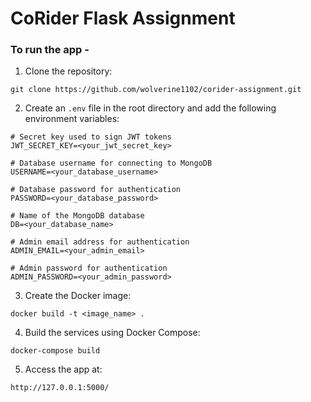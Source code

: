 # CoRider Flask Assignment


### To run the app -
1. Clone the repository:
```
git clone https://github.com/wolverine1102/corider-assignment.git
```

2. Create an ```.env``` file in the root directory and add the following environment variables:
```
# Secret key used to sign JWT tokens
JWT_SECRET_KEY=<your_jwt_secret_key>

# Database username for connecting to MongoDB
USERNAME=<your_database_username>

# Database password for authentication
PASSWORD=<your_database_password>

# Name of the MongoDB database
DB=<your_database_name>

# Admin email address for authentication
ADMIN_EMAIL=<your_admin_email>

# Admin password for authentication
ADMIN_PASSWORD=<your_admin_password>

```

3. Create the Docker image:
```
docker build -t <image_name> .
```

4. Build the services using Docker Compose:
```
docker-compose build
```

5. Access the app at:
```
http://127.0.0.1:5000/
```
